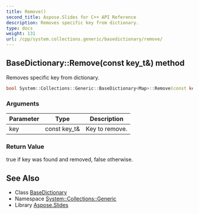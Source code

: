 ```yaml
---
title: Remove()
second_title: Aspose.Slides for C++ API Reference
description: Removes specific key from dictionary.
type: docs
weight: 131
url: /cpp/system.collections.generic/basedictionary/remove/
---
```

## BaseDictionary::Remove(const key_t\&) method


Removes specific key from dictionary.

```cpp
bool System::Collections::Generic::BaseDictionary<Map>::Remove(const key_t &key) override
```


### Arguments

| Parameter | Type | Description |
| --- | --- | --- |
| key | const key_t\& | Key to remove. |

### Return Value

true if key was found and removed, false otherwise.

## See Also

* Class [BaseDictionary](./)
* Namespace [System::Collections::Generic](../)
* Library [Aspose.Slides](../../)
